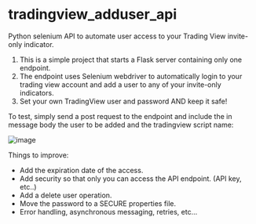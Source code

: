 # tradingview_adduser_api
Python selenium API to automate user access to your Trading View invite-only indicator.

1. This is a simple project that starts a Flask server containing only one endpoint.
2. The endpoint uses Selenium webdriver to automatically login to your trading view account and add a user to any of your invite-only indicators.
3. Set your own TradingView user and password AND keep it safe!

To test, simply send a post request to the endpoint and include the in message body the user to be added and the tradingview script name:

![image](https://user-images.githubusercontent.com/122331832/211453282-64442f90-24c0-4bfb-9142-3329245fa340.png)


Things to improve:

- Add the expiration date of the access.
- Add security so that only you can access the API endpoint. (API key, etc..)
- Add a delete user operation.
- Move the password to a SECURE properties file.
- Error handling, asynchronous messaging, retries, etc...


